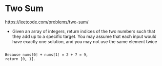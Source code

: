 # Two Sum
https://leetcode.com/problems/two-sum/


- Given an array of integers, return indices of the two numbers such that they add up to a specific target.
You may assume that each input would have exactly one solution, and you may not use the same element twice

```Given nums = [2, 7, 11, 15], target = 9,

Because nums[0] + nums[1] = 2 + 7 = 9,
return [0, 1].
```